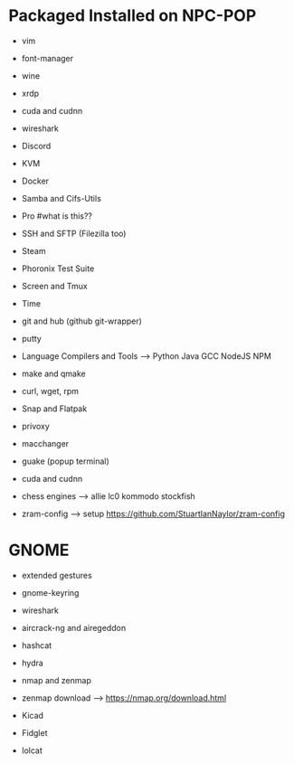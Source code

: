 # Packaged Installed on NPC-POP
- vim
- font-manager
- wine
- xrdp
- cuda and cudnn
- wireshark
- Discord
- KVM
- Docker
- Samba and Cifs-Utils
- Pro #what is this??
- SSH and SFTP (Filezilla too)
- Steam
- Phoronix Test Suite
- Screen and Tmux
- Time
- git and hub (github git-wrapper)
- putty
- Language Compilers and Tools --> Python Java GCC NodeJS NPM
- make and qmake
- curl, wget, rpm
- Snap and Flatpak
- privoxy
- macchanger
- guake (popup terminal)

- cuda and cudnn
- chess engines --> allie lc0 kommodo stockfish



- zram-config --> setup https://github.com/StuartIanNaylor/zram-config

# GNOME
- extended gestures
- gnome-keyring

- wireshark
- aircrack-ng and airegeddon
- hashcat
- hydra
- nmap and zenmap
- zenmap download --> https://nmap.org/download.html

- Kicad
- Fidglet
- lolcat
